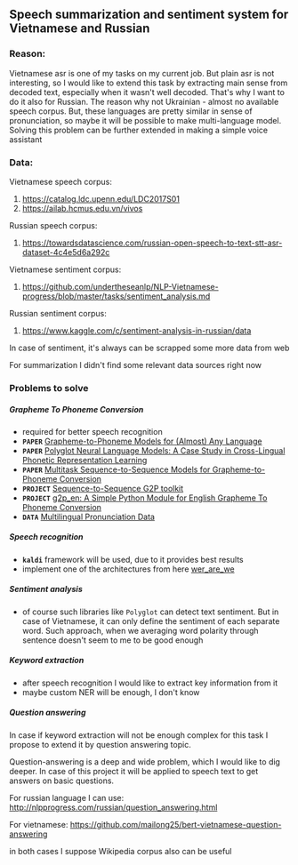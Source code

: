 ## Speech summarization and sentiment system for Vietnamese and Russian

### Reason:
Vietnamese asr is one of my tasks on my current job. But plain asr is not interesting, so I would like to extend this
task by extracting main sense from decoded text, especially when it wasn't well decoded. That's why I want to do it 
also for Russian. The reason why not Ukrainian - almost no available speech corpus. But, these languages are pretty
similar in sense of pronunciation, so maybe it will be possible to make multi-language model. Solving this problem can
be further extended in making a simple voice assistant

### Data:
Vietnamese speech corpus:
1. https://catalog.ldc.upenn.edu/LDC2017S01
2. https://ailab.hcmus.edu.vn/vivos

Russian speech corpus:
1. https://towardsdatascience.com/russian-open-speech-to-text-stt-asr-dataset-4c4e5d6a292c

Vietnamese sentiment corpus:
1. https://github.com/undertheseanlp/NLP-Vietnamese-progress/blob/master/tasks/sentiment_analysis.md

Russian sentiment corpus:
1. https://www.kaggle.com/c/sentiment-analysis-in-russian/data

In case of sentiment, it's always can be scrapped some more data from web

For summarization I didn't find some relevant data sources right now


### Problems to solve

##### Grapheme To Phoneme Conversion
  * required for better speech recognition
  * ****`PAPER`**** [Grapheme-to-Phoneme Models for (Almost) Any Language](https://pdfs.semanticscholar.org/b9c8/fef9b6f16b92c6859f6106524fdb053e9577.pdf)
  * ****`PAPER`**** [Polyglot Neural Language Models: A Case Study in Cross-Lingual Phonetic Representation Learning](https://arxiv.org/pdf/1605.03832.pdf)
  * ****`PAPER`**** [Multitask Sequence-to-Sequence Models for Grapheme-to-Phoneme Conversion](https://pdfs.semanticscholar.org/26d0/09959fa2b2e18cddb5783493738a1c1ede2f.pdf)
  * ****`PROJECT`**** [Sequence-to-Sequence G2P toolkit](https://github.com/cmusphinx/g2p-seq2seq)
  * ****`PROJECT`**** [g2p_en: A Simple Python Module for English Grapheme To Phoneme Conversion](https://github.com/kyubyong/g2p) 
  * ****`DATA`**** [Multilingual Pronunciation Data](https://drive.google.com/drive/folders/0B7R_gATfZJ2aWkpSWHpXUklWUmM)

##### Speech recognition
  * ****`kaldi`**** framework will be used, due to it provides best results
  * implement one of the architectures from here [wer_are_we](https://github.com/syhw/wer_are_we)
  
##### Sentiment analysis
  * of course such libraries like ``Polyglot`` can detect text sentiment. But in case of Vietnamese, it can only define
  the sentiment of each separate word. Such approach, when we averaging word polarity through sentence doesn't seem to me
  to be good enough
  
##### Keyword extraction
  * after speech recognition I would like to extract key information from it
  * maybe custom NER will be enough, I don't know

##### Question answering
In case if keyword extraction will not be enough complex for this task I propose to extend it by question answering topic.

Question-answering is a deep and wide problem, which I would like to dig deeper. 
In case of this project it will be applied to speech text to get answers on basic questions.

For russian language I can use:
http://nlpprogress.com/russian/question_answering.html

For vietnamese:
https://github.com/mailong25/bert-vietnamese-question-answering

in both cases I suppose Wikipedia corpus also can be useful
  